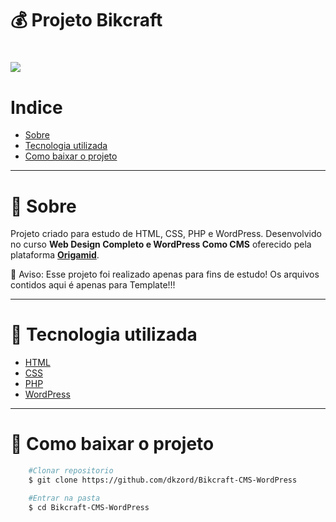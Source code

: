 # 💰 Projeto Bikcraft

<h1>
    <img src="https://ik.imagekit.io/dkzord/bikcraft_U8plyg5rR.PNG">
</h1>

# Indice
- [Sobre](#-sobre)
- [Tecnologia utilizada](#-tecnologia-utilizada)
- [Como baixar o projeto](#-como-baixar-o-projeto)

---

# 📜 Sobre

Projeto criado para estudo de HTML, CSS, PHP e WordPress. Desenvolvido no curso **Web Design Completo e WordPress Como CMS** oferecido pela plataforma **[Origamid](https://www.origamid.com/)**.

🛑 Aviso: Esse projeto foi realizado apenas para fins de estudo! Os arquivos contidos aqui é apenas para Template!!!

---

# 📘 Tecnologia utilizada

- [HTML](https://www.w3schools.com/html/)
- [CSS](https://www.w3schools.com/css/)
- [PHP](https://www.php.net/)
- [WordPress](https://wordpress.org/)

---

# 📁 Como baixar o projeto

```bash
    #Clonar repositorio
    $ git clone https://github.com/dkzord/Bikcraft-CMS-WordPress

    #Entrar na pasta
    $ cd Bikcraft-CMS-WordPress
```